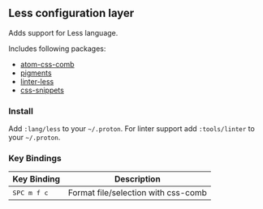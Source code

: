 
## Less configuration layer

Adds support for Less language.

Includes following packages:

- [atom-css-comb](https://atom.io/packages/atom-css-comb)
- [pigments](https://atom.io/packages/pigments)
- [linter-less](https://atom.io/packages/linter-sass-lint)
- [css-snippets](https://atom.io/packages/css-snippets)

### Install

Add `:lang/less` to your `~/.proton`.
For linter support add `:tools/linter` to your `~/.proton`.

### Key Bindings

Key Binding            | Description
-----------------------|------------------------------------
<kbd> SPC m f c </kbd> | Format file/selection with css-comb

